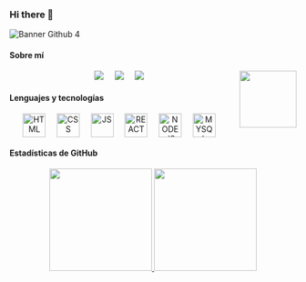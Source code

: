 ### Hi there 👋
![Banner Github 4](https://user-images.githubusercontent.com/95386519/169545433-9fd61cf1-30e6-4d30-b5e6-16f57ee57bff.png)

#### Sobre mí

#### 
<p align="center">
  <img align='right' src='https://media.giphy.com/media/bcKmIWkUMCjVm/giphy.gif'  height='100"'>
  <a href="#"><img src="https://img.shields.io/badge/gmail-%23D14836.svg?&style=for-the-badge&logo=gmail&logoColor=white" /></a>&nbsp;&nbsp;&nbsp;&nbsp;
  <a href="#"><img src="https://img.shields.io/badge/linkedin-%230077B5.svg?&style=for-the-badge&logo=linkedin&logoColor=white" /></a>&nbsp;&nbsp;&nbsp;&nbsp;
  <a href="#"><img src="https://img.shields.io/badge/Portfolio-%23000000.svg?style=for-the-badge&logo=firefox&logoColor=#FF7139" /></a>&nbsp;&nbsp;&nbsp;&nbsp;
  
</p>

#### Lenguajes y tecnologías

<div align="center" >
  <img align="center" alt="HTML" height="42" width="40"  src="https://cdn.jsdelivr.net/gh/devicons/devicon/icons/html5/html5-original.svg" />&nbsp;&nbsp;&nbsp;&nbsp;
  <img align="center" alt="CSS" height="42" width="40"  src="https://cdn.jsdelivr.net/gh/devicons/devicon/icons/css3/css3-original.svg" />&nbsp;&nbsp;&nbsp;&nbsp;
  <img align="center" alt="JS" height="42" width="40"  src="https://cdn.jsdelivr.net/gh/devicons/devicon/icons/javascript/javascript-original.svg" />&nbsp;&nbsp;&nbsp;&nbsp;
  <img align="center" alt="REACT" height="42" width="40"  src="https://cdn.jsdelivr.net/gh/devicons/devicon/icons/react/react-original.svg" />&nbsp;&nbsp;&nbsp;&nbsp;
  <img align="center" alt="NODEJS" height="42" width="40"  src="https://cdn.jsdelivr.net/gh/devicons/devicon/icons/nodejs/nodejs-original.svg" />&nbsp;&nbsp;&nbsp;&nbsp;
  <img align="center" alt="MYSQL" height="42" width="40" src="https://cdn.jsdelivr.net/gh/devicons/devicon/icons/mysql/mysql-original-wordmark.svg" />&nbsp;&nbsp;&nbsp;&nbsp;       
</div>       

#### Estadísticas de GitHub


<div align="center">
  <a href="https://github.com/msbarbaran">
  <img height="180em" src="https://github-readme-stats.vercel.app/api?username=msbarbaran&show_icons=true&theme=vision-friendly-dark&include_all_commits=true&count_private=true"/>
  <img height="180em" src="https://github-readme-stats.vercel.app/api/top-langs/?username=msbarbaran&layout=compact&langs_count=7&theme=vision-friendly-dark"/>
</div>

